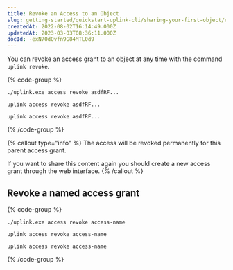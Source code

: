 ```yaml
---
title: Revoke an Access to an Object
slug: getting-started/quickstart-uplink-cli/sharing-your-first-object/revoke-an-access-to-an-object
createdAt: 2022-08-02T16:14:49.000Z
updatedAt: 2023-03-03T08:36:11.000Z
docId: -exN7OdOvfn9G84MTL0d9
---
```


You can revoke an access grant to an object at any time with the command `uplink revoke`.

{% code-group %}
```windows
./uplink.exe access revoke asdfRF...
```

```macos
uplink access revoke asdfRF...
```

```linux
uplink access revoke asdfRF...
```
{% /code-group %}

{% callout type="info"  %} 
The access will be revoked permanently for this parent access grant.&#x20;

If you want to share this content again you should create a new access grant through the web interface.
{% /callout %}

## Revoke a named access grant

{% code-group %}
```windows
./uplink.exe access revoke access-name
```

```macos
uplink access revoke access-name
```

```linux
uplink access revoke access-name
```
{% /code-group %}


